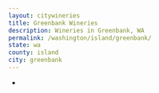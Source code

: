 ```yaml
---
layout: citywineries
title: Greenbank Wineries
description: Wineries in Greenbank, WA
permalink: /washington/island/greenbank/
state: wa
county: island
city: greenbank
---
```

-
